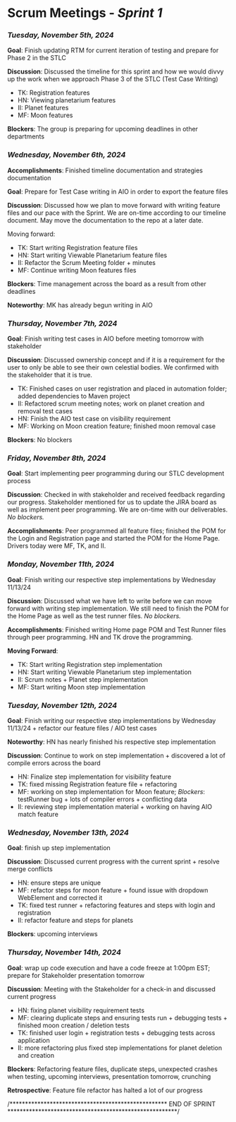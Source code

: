 # Scrum Meetings - *Sprint 1*

### *Tuesday, November 5th, 2024*
**Goal**: Finish updating RTM for current iteration of testing and prepare for Phase 2 in the STLC

**Discussion**: Discussed the timeline for this sprint and how we would divvy up the work when we approach Phase 3 of the STLC (Test Case Writing)
- TK: Registration features
- HN: Viewing planetarium features
- II: Planet features
- MF: Moon features

**Blockers**: The group is preparing for upcoming deadlines in other departments

### *Wednesday, November 6th, 2024*
**Accomplishments**: Finished timeline documentation and strategies documentation

**Goal**: Prepare for Test Case writing in AIO in order to export the feature files

**Discussion**: Discussed how we plan to move forward with writing feature files and our pace with the Sprint. We are on-time according to our timeline document. 
May move the documentation to the repo at a later date. 

Moving forward:
- TK:  Start writing Registration feature files
- HN: Start writing Viewable Planetarium feature files
- II: Refactor the Scrum Meeting folder + minutes
- MF: Continue writing Moon features files

**Blockers**: Time management across the board as a result from other deadlines

**Noteworthy**: MK has already begun writing in AIO

### *Thursday, November 7th, 2024*
**Goal**: Finish writing test cases in AIO before meeting tomorrow with stakeholder

**Discussion**: Discussed ownership concept and if it is a requirement for the user to only be able
to see their own celestial bodies. We confirmed with the stakeholder that it is true.

- TK: Finished cases on user registration and placed in automation folder; added dependencies to Maven project
- II: Refactored scrum meeting notes; work on planet creation and removal test cases
- HN: Finish the AIO test case on visibility requirement
- MF: Working on Moon creation feature; finished moon removal case

**Blockers**: No blockers

### *Friday, November 8th, 2024*
**Goal**: Start implementing peer programming during our STLC development process

**Discussion**: Checked in with stakeholder and received feedback regarding our progress. Stakeholder mentioned for us to
update the JIRA board as well as implement peer programming. We are on-time with our deliverables. *No blockers.*

**Accomplishments**: Peer programmed all feature files; finished the POM for the Login and Registration page and started the 
POM for the Home Page. Drivers today were MF, TK, and II.

### *Monday, November 11th, 2024*
**Goal**: Finish writing our respective step implementations by Wednesday 11/13/24

**Discussion**: Discussed what we have left to write before we can move forward with writing step implementation.
We still need to finish the POM for the Home Page as well as the test runner files. *No blockers.*

**Accomplishments**: Finished writing Home page POM and Test Runner files through peer programming. HN and TK drove the
programming.

**Moving Forward**:
- TK: Start writing Registration step implementation
- HN: Start writing Viewable Planetarium step implementation
- II: Scrum notes + Planet step implementation
- MF: Start writing Moon step implementation

### *Tuesday, November 12th, 2024*
**Goal**: Finish writing our respective step implementations by Wednesday 11/13/24 + refactor our feature files / AIO test cases

**Noteworthy**: HN has nearly finished his respective step implementation

**Discussion**: Continue to work on step implementation + discovered a lot of compile errors across the board
- HN: Finalize step implementation for visibility feature
- TK: fixed missing Registration feature file + refactoring
- MF: working on step implementation for Moon feature; *Blockers*: testRunner bug + lots of compiler errors + conflicting data
- II: reviewing step implementation material + working on having AIO match feature

### *Wednesday, November 13th, 2024*
**Goal**: finish up step implementation

**Discussion**: Discussed current progress with the current sprint + resolve merge conflicts
- HN: ensure steps are unique
- MF: refactor steps for moon feature + found issue with dropdown WebElement and corrected it
- TK: fixed test runner + refactoring features and steps with login and registration
- II: refactor feature and steps for planets

**Blockers**: upcoming interviews

### *Thursday, November 14th, 2024*
**Goal**: wrap up code execution and have a code freeze at 1:00pm EST; prepare for Stakeholder presentation tomorrow

**Discussion**: Meeting with the Stakeholder for a check-in and discussed current progress
- HN: fixing planet visibility requirement tests
- MF: clearing duplicate steps and ensuring tests run + debugging tests + finished moon creation / deletion tests
- TK: finished user login + registration tests + debugging tests across application
- II: more refactoring plus fixed step implementations for planet deletion and creation

**Blockers**: Refactoring feature files, duplicate steps, unexpected crashes when testing, upcoming interviews, presentation tomorrow, crunching

**Retrospective**: Feature file refactor has halted a lot of our progress

/*************************************************** END OF SPRINT *******************************************************/
